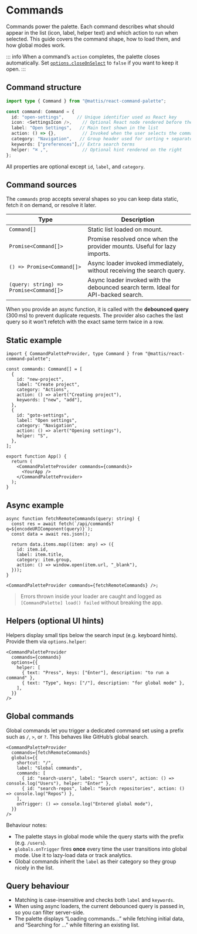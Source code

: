 # Commands

Commands power the palette. Each command describes what should appear in the list (icon, label, helper text) and which action to run when selected. This guide covers the command shape, how to load them, and how global modes work.

::: info
When a command’s `action` completes, the palette closes automatically. Set [`options.closeOnSelect`](./customize.md#keeping-the-palette-open-after-selecting-a-command) to `false` if you want to keep it open.
:::

## Command structure

```ts
import type { Command } from "@mattis/react-command-palette";

const command: Command = {
  id: "open-settings",     // Unique identifier used as React key
  icon: <SettingsIcon />,    // Optional React node rendered before the label
  label: "Open Settings",   // Main text shown in the list
  action: () => {},          // Invoked when the user selects the command
  category: "Navigation",   // Group header used for sorting + separators
  keywords: ["preferences"],// Extra search terms
  helper: "⌘ ,",             // Optional hint rendered on the right
};
```

All properties are optional except `id`, `label`, and `category`.

## Command sources

The `commands` prop accepts several shapes so you can keep data static, fetch it on demand, or resolve it later.

| Type | Description |
| --- | --- |
| `Command[]` | Static list loaded on mount. |
| `Promise<Command[]>` | Promise resolved once when the provider mounts. Useful for lazy imports. |
| `() => Promise<Command[]>` | Async loader invoked immediately, without receiving the search query. |
| `(query: string) => Promise<Command[]>` | Async loader invoked with the debounced search term. Ideal for API-backed search. |

When you provide an async function, it is called with the **debounced query** (300 ms) to prevent duplicate requests. The provider also caches the last query so it won’t refetch with the exact same term twice in a row.

## Static example

```tsx
import { CommandPaletteProvider, type Command } from "@mattis/react-command-palette";

const commands: Command[] = [
  {
    id: "new-project",
    label: "Create project",
    category: "Actions",
    action: () => alert("Creating project"),
    keywords: ["new", "add"],
  },
  {
    id: "goto-settings",
    label: "Open settings",
    category: "Navigation",
    action: () => alert("Opening settings"),
    helper: "S",
  },
];

export function App() {
  return (
    <CommandPaletteProvider commands={commands}>
      <YourApp />
    </CommandPaletteProvider>
  );
}
```

## Async example

```tsx
async function fetchRemoteCommands(query: string) {
  const res = await fetch(`/api/commands?q=${encodeURIComponent(query)}`);
  const data = await res.json();

  return data.items.map((item: any) => ({
    id: item.id,
    label: item.title,
    category: item.group,
    action: () => window.open(item.url, "_blank"),
  }));
}

<CommandPaletteProvider commands={fetchRemoteCommands} />;
```

> Errors thrown inside your loader are caught and logged as `[CommandPalette] load() failed` without breaking the app.

## Helpers (optional UI hints)

Helpers display small tips below the search input (e.g. keyboard hints). Provide them via `options.helper`:

```tsx
<CommandPaletteProvider
  commands={commands}
  options={{
    helper: [
      { text: "Press", keys: ["Enter"], description: "to run a command" },
      { text: "Type", keys: ["/"], description: "for global mode" },
    ],
  }}
/>
```

## Global commands

Global commands let you trigger a dedicated command set using a prefix such as `/`, `>`, or `?`. This behaves like GitHub’s global search.

```tsx
<CommandPaletteProvider
  commands={fetchRemoteCommands}
  globals={{
    shortcut: "/",
    label: "Global commands",
    commands: [
      { id: "search-users", label: "Search users", action: () => console.log("Users"), helper: "Enter" },
      { id: "search-repos", label: "Search repositories", action: () => console.log("Repos") },
    ],
    onTrigger: () => console.log("Entered global mode"),
  }}
/>
```

Behaviour notes:

- The palette stays in global mode while the query starts with the prefix (e.g. `/users`).
- `globals.onTrigger` fires **once** every time the user transitions into global mode. Use it to lazy-load data or track analytics.
- Global commands inherit the `label` as their category so they group nicely in the list.

## Query behaviour

- Matching is case-insensitive and checks both `label` and `keywords`.
- When using async loaders, the current debounced query is passed in, so you can filter server-side.
- The palette displays “Loading commands…” while fetching initial data, and “Searching for …” while filtering an existing list.
